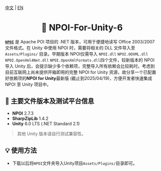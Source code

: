 [中文](./README.md) | [EN](./README.en.md)

<div align="center">
<h1>🍦 NPOI-For-Unity-6</h1>
</div>

**[`NPOI`](https://github.com/nissl-lab/npoi)** 是 Apache POI 项目的 .NET 版本，可用于便捷地读写 Office 2003/2007 文件格式。在 Unity 中使用 NPOI 时，需要将相关的 DLL 文件导入至 `Assets/Plugins/` 目录。早期版本 NPOI仅需导入 `NPOI.dll` `NPOI.OOXML.dll` `NPOI.OpenXml4Net.dll` `NPOI.OpenXmlFormats.dll`四个文件，较新版本的 NPOI 导入 Unity 后，会提示缺少多个依赖项，完整导入所有依赖会比较耗时。考虑到目前互联网上尚未提供开箱即用的完整 NPOI for Unity 资源，故分享一个已配置好依赖项的**NPOI for Unity**最新版 (截止到2025/04/19)，方便开发者快速集成 NPOI 至 Unity 项目中。


## 📌 主要文件版本及测试平台信息

- **NPOI** 2.7.3  
- **SharpZipLib** 1.4.2  
- **Unity** 6.0 LTS (.NET Standard 2.1)

> 其他 Unity 版本请自行测试兼容性。


## 💡 使用方法

- 下载以后将`NPOI`文件夹导入Unity项目`Assets/Plugins/`目录即可。
